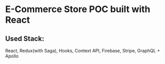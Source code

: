 # E-Commerce Store POC built with React

## Used Stack:

React, Redux(with Saga), Hooks, Context API, Firebase, Stripe, GraphQL + Apollo
